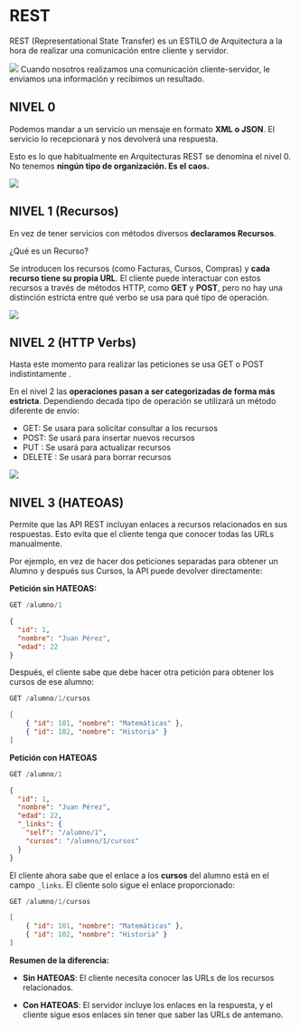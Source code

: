 # REST
 
REST (Representational State Transfer) es un ESTILO de Arquitectura a la hora de realizar una comunicación entre cliente y servidor.

**![](https://lh7-rt.googleusercontent.com/docsz/AD_4nXeVPgJz5iiuy5xU37qRsClby3lGHJYfSRnNI2X-816c1Uth2AJht7wQOes33PpFbSMIUVdIBu4z0mWezyl1SW9kJ4sUoGsXLAhNorE6I3QFLycUL0uEYCoWI7f1T1hW5io7550H?key=5s4uctNlhIiDpaDERL6yY-Xg)**
Cuando nosotros realizamos una comunicación cliente-servidor, le enviamos una información y recibimos un resultado.

## NIVEL 0

Podemos mandar a un servicio un mensaje en formato **XML o JSON**. El servicio lo recepcionará y nos devolverá una respuesta.

Esto es lo que habitualmente en Arquitecturas REST se denomina el nivel 0. No tenemos **ningún tipo de organización. Es el caos.**

**![](https://lh7-rt.googleusercontent.com/docsz/AD_4nXemhuXDZZh8gsmNpO2Z7QbJDQAJX5r4VsttLJvgFffYqYRq_BrdqxOF2M_i5VbsCFJ-yHhaSZFGTEGdF-7DTmVTqBYdlQh-eBZa5UKoMQwMUeDZ-5aOs0BixxIftnteKt55HMP7?key=5s4uctNlhIiDpaDERL6yY-Xg)**

## NIVEL 1 (Recursos)

En vez de tener servicios con métodos diversos **declaramos Recursos**.

  

¿Qué es un Recurso?

Se introducen los recursos (como Facturas, Cursos, Compras) y **cada recurso tiene su propia URL**. El cliente puede interactuar con estos recursos a través de métodos HTTP, como **GET** y **POST**, pero no hay una distinción estricta entre qué verbo se usa para qué tipo de operación.

**![](https://lh7-rt.googleusercontent.com/docsz/AD_4nXc3SSUGZ2Mzznw-fKAlj5mFSZ0WzhUMxkdYhJykRxrMs9-6jIuAPnHFNRbLSnuOC5EsN3fBlZlHKiSGBtYQgiPsA6hfzATMRMuE81jo03fWcYO0eNmrRkjF5IV9gZZm4azbZiIULA?key=5s4uctNlhIiDpaDERL6yY-Xg)**
## NIVEL 2 (**HTTP Verbs**)
Hasta este momento para realizar las peticiones se usa GET o POST indistintamente .

En el nivel 2 las **operaciones pasan a ser categorizadas de forma más estricta**.
Dependiendo decada tipo de operación se utilizará un método diferente de envío:

-   GET:  Se usara para solicitar consultar a los recursos
-   POST:  Se usará para insertar nuevos recursos
-   PUT :  Se usará para actualizar recursos
-   DELETE :  Se usará para borrar recursos

  **![](https://lh7-rt.googleusercontent.com/docsz/AD_4nXcn4BnQ6DmN4nqMxo8TMKZSuWgTgL6i7pOVpCAix7j9ae1qawWweRXfaY7OwGwLFzEr5KSNVP5sEMBMejpNYcp_OZ46GGBHfhfEuJZ8YGEyDfX_epK2dBydSpF5aHDmg-zRWKPW?key=5s4uctNlhIiDpaDERL6yY-Xg)**
## NIVEL 3 (HATEOAS)
Permite que las API REST incluyan enlaces a recursos relacionados en sus respuestas. Esto evita que el cliente tenga que conocer todas las URLs manualmente.

Por ejemplo, en vez de hacer dos peticiones separadas para obtener un Alumno y después sus Cursos, la API puede devolver directamente:

**Petición sin HATEOAS:**
````sql
GET /alumno/1
````
````json
{
  "id": 1,
  "nombre": "Juan Pérez",
  "edad": 22
}
````
Después, el cliente sabe que debe hacer otra petición para obtener los cursos de ese alumno:
````sql
GET /alumno/1/cursos
````
````json
[ 
	{ "id": 101, "nombre": "Matemáticas" }, 
	{ "id": 102, "nombre": "Historia" } 
]
````
**Petición **con HATEOAS****
````sql
GET /alumno/1
````
````json
{
  "id": 1,
  "nombre": "Juan Pérez",
  "edad": 22,
  "_links": {
    "self": "/alumno/1",
    "cursos": "/alumno/1/cursos"
  }
}
````
El cliente ahora sabe que el enlace a los **cursos** del alumno está en el campo `_links`. El cliente solo sigue el enlace proporcionado:

````sql
GET /alumno/1/cursos
````
````json
[ 
	{ "id": 101, "nombre": "Matemáticas" }, 
	{ "id": 102, "nombre": "Historia" } 
]
````

**Resumen de la diferencia:**

  

- **Sin HATEOAS**: El cliente necesita conocer las URLs de los recursos relacionados.

  

- **Con HATEOAS**: El servidor incluye los enlaces en la respuesta, y el cliente sigue esos enlaces sin tener que saber las URLs de antemano.
